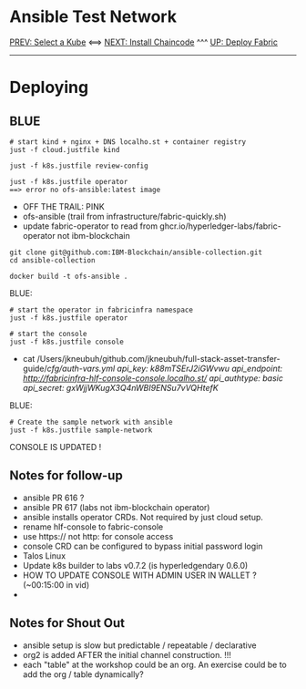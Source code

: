 # Ansible Test Network 

[PREV: Select a Kube](10-kube.md) <==> [NEXT: Install Chaincode](30-chaincode.md) ^^^ [UP: Deploy Fabric](20-fabric.md)

---

# Deploying 


## BLUE 

```shell
# start kind + nginx + DNS localho.st + container registry   
just -f cloud.justfile kind 

just -f k8s.justfile review-config

just -f k8s.justfile operator 
==> error no ofs-ansible:latest image 
```

- OFF THE TRAIL: PINK  
- ofs-ansible (trail from infrastructure/fabric-quickly.sh)
- update fabric-operator to read from ghcr.io/hyperledger-labs/fabric-operator not ibm-blockchain 
```shell
git clone git@github.com:IBM-Blockchain/ansible-collection.git
cd ansible-collection 

docker build -t ofs-ansible . 
```

BLUE: 
```shell
# start the operator in fabricinfra namespace 
just -f k8s.justfile operator 

# start the console 
just -f k8s.justfile console 
```

+ cat /Users/jkneubuh/github.com/jkneubuh/full-stack-asset-transfer-guide/_cfg/auth-vars.yml
  api_key: k88mTSErJ2iGWvwu
  api_endpoint: http://fabricinfra-hlf-console-console.localho.st/
  api_authtype: basic
  api_secret: gxWjjWKugX3Q4nWBI9ENSu7vVQHtefK_


BLUE: 
```shell
# Create the sample network with ansible 
just -f k8s.justfile sample-network 
```

CONSOLE IS UPDATED ! 












## Notes for follow-up 

- ansible PR 616 ? 
- ansible PR 617 (labs not ibm-blockchain operator) 
- ansible installs operator CRDs.  Not required by just cloud setup. 
- rename hlf-console to fabric-console
- use https:// not http: for console access 
- console CRD can be configured to bypass initial password login
- Talos Linux 
- Update k8s builder to labs v0.7.2 (is hyperledgendary 0.6.0)
- HOW TO UPDATE CONSOLE WITH ADMIN USER IN WALLET ? (~00:15:00 in vid)  
- 


## Notes for Shout Out 

- ansible setup is slow but predictable / repeatable / declarative 
- org2 is added AFTER the initial channel construction.  !!! 
- each "table" at the workshop could be an org.  An exercise could be to add the org / table dynamically? 